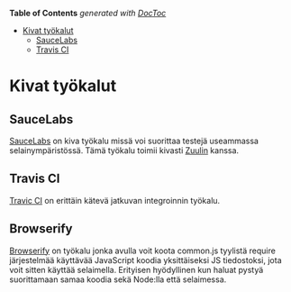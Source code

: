 **Table of Contents**  *generated with [DocToc](http://doctoc.herokuapp.com/)*

- [Kivat työkalut](#kivat-työkalut)
	- [SauceLabs](#saucelabs)
	- [Travis CI](#travis-ci)

# Kivat työkalut

## SauceLabs

[SauceLabs](https://saucelabs.com/) on kiva työkalu missä voi suorittaa testejä useammassa selainympäristössä. Tämä työkalu toimii kivasti [Zuulin](https://github.com/defunctzombie/zuul) kanssa.

## Travis CI

[Travic CI](https://travis-ci.org/) on erittäin kätevä jatkuvan integroinnin työkalu.

## Browserify

[Browserify](http://browserify.org/) on työkalu jonka avulla voit koota common.js tyylistä require järjestelmää käyttävää JavaScript koodia yksittäiseksi JS tiedostoksi, jota voit sitten käyttää selaimella. Erityisen hyödyllinen kun haluat pystyä suorittamaan samaa koodia sekä Node:lla että selaimessa.
